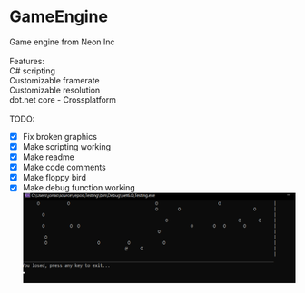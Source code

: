 # GameEngine<br />
Game engine from Neon Inc<br />
<br />
Features:<br />
  C# scripting<br />
  Customizable framerate<br />
  Customizable resolution<br />
  dot.net core - Crossplatform<br />
  <br />
  TODO:<br />
   - [x] Fix broken graphics<br />
   - [x] Make scripting working<br />
   - [x] Make readme<br />
   - [x] Make code comments<br />
   - [x] Make floppy bird<br />
   - [x] Make debug function working<br />
![Floppy bird](https://github.com/Neon-Inc/Neon-Game-Engine/blob/master/Depends/image1.png)
